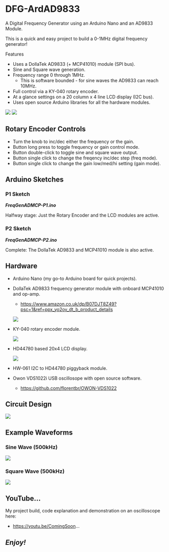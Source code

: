 # DFG-ArdAD9833
A Digital Frequency Generator using an Arduino Nano and an AD9833 Module.

This is a quick and easy project to build a 0-1MHz digital frequency generator!

Features
- Uses a DollaTek AD9833 (+ MCP41010) module (SPI bus).
- Sine and Square wave generation.
- Frequency range 0 through 1MHz.
  * This is software bounded - for sine waves the AD9833 can reach 10MHz.
- Full control via a KY-040 rotary encoder.
- At a glance settings on a 20 column x 4 line LCD display (I2C bus).
- Uses open source Arduino libraries for all the hardware modules.

![](MyArdAD9833Project.jpg) ![](WaveGen1kSquare.jpg)

## Rotary Encoder Controls
- Turn the knob to inc/dec either the frequency or the gain.
- Button long press to toggle frequency or gain control mode.
- Button double-click to toggle sine and square wave output.
- Button single click to change the freqency inc/dec step (freq mode).
- Button single click to change the gain low/med/hi setting (gain mode).

## Arduino Sketches
### P1 Sketch
**_FreqGenADMCP-P1.ino_**

Halfway stage: Just the Rotary Encoder and the LCD modules are active.
### P2 Sketch
**_FreqGenADMCP-P2.ino_**

Complete: The DollaTek AD9833 and MCP41010 module is also active.

## Hardware
- Arduino Nano (my go-to Arduino board for quick projects).
- DollaTek AD9833 frequency generator module with onboard MCP41010 and op-amp.
  * https://www.amazon.co.uk/dp/B07DJT8Z49?psc=1&ref=ppx_yo2ov_dt_b_product_details
    
  ![](DollaTekAD9833Module500.jpg)
- KY-040 rotary encoder module.
  
  ![](KY-040Module500.jpg)
- HD44780 based 20x4 LCD display.
  
  ![](LCD2004Module500.jpg)
- HW-061 I2C to HD44780 piggyback module.
- Owon VDS1022i USB oscillosope with open source software.
  * https://github.com/florentbr/OWON-VDS1022 

## Circuit Design
![](WaveGenAD9833v3.png)

## Example Waveforms
### Sine Wave (500kHz)
![](WaveGen500kSine.png)
### Square Wave (500kHz)
![](WaveGen500kSquare.png)

## YouTube...
My project build, code explanation and demonstration on an oscilloscope here:
 - https://youtu.be/ComingSoon...

## **_Enjoy!_**
